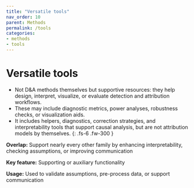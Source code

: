 ```yaml
---
title: "Versatile tools"
nav_order: 10
parent: Methods
permalink: /tools
categories:
- methods
- tools
---
```


# Versatile tools

 - Not D&A methods themselves but supportive resources: they help design, interpret, visualize, or evaluate detection and attribution workflows.
 - These may include diagnostic metrics, power analyses, robustness checks, or visualization aids.
 - It includes helpers, diagnostics, correction strategies, and interpretability tools that support causal analysis, but are not attribution models by themselves.
{: .fs-6 .fw-300 }

**Overlap:**
Support nearly every other family by enhancing interpretability, checking assumptions, or improving communication

**Key feature:**
Supporting or auxiliary functionality

**Usage:**
Used to validate assumptions, pre-process data, or support communication